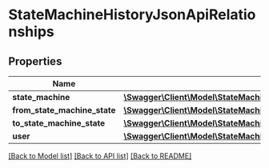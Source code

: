 # StateMachineHistoryJsonApiRelationships

## Properties
Name | Type | Description | Notes
------------ | ------------- | ------------- | -------------
**state_machine** | [**\Swagger\Client\Model\StateMachineHistoryJsonApiRelationshipsStateMachine**](StateMachineHistoryJsonApiRelationshipsStateMachine.md) |  | [optional] 
**from_state_machine_state** | [**\Swagger\Client\Model\StateMachineHistoryJsonApiRelationshipsFromStateMachineState**](StateMachineHistoryJsonApiRelationshipsFromStateMachineState.md) |  | [optional] 
**to_state_machine_state** | [**\Swagger\Client\Model\StateMachineHistoryJsonApiRelationshipsToStateMachineState**](StateMachineHistoryJsonApiRelationshipsToStateMachineState.md) |  | [optional] 
**user** | [**\Swagger\Client\Model\StateMachineHistoryJsonApiRelationshipsUser**](StateMachineHistoryJsonApiRelationshipsUser.md) |  | [optional] 

[[Back to Model list]](../../README.md#documentation-for-models) [[Back to API list]](../../README.md#documentation-for-api-endpoints) [[Back to README]](../../README.md)

